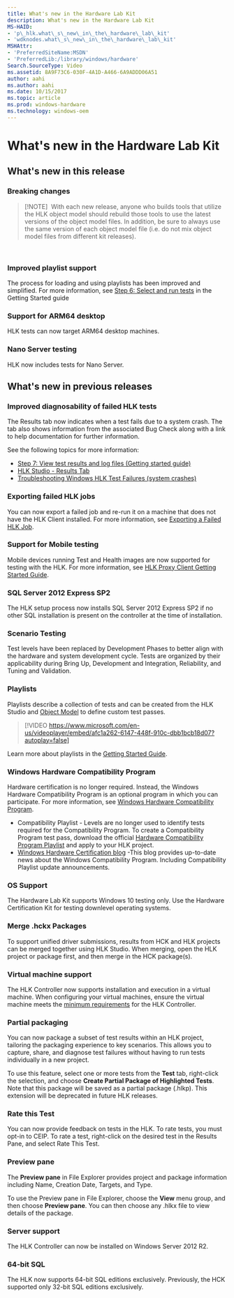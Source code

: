```yaml
---
title: What's new in the Hardware Lab Kit
description: What's new in the Hardware Lab Kit
MS-HAID:
- 'p\_hlk.what\_s\_new\_in\_the\_hardware\_lab\_kit'
- 'wdknodes.what\_s\_new\_in\_the\_hardware\_lab\_kit'
MSHAttr:
- 'PreferredSiteName:MSDN'
- 'PreferredLib:/library/windows/hardware'
Search.SourceType: Video
ms.assetid: 8A9F73C6-030F-4A1D-A466-6A9ADDD06A51
author: aahi
ms.author: aahi
ms.date: 10/15/2017
ms.topic: article
ms.prod: windows-hardware
ms.technology: windows-oem
---
```


# What's new in the Hardware Lab Kit


## <span id="What_s_new_in_this_release"></span><span id="what_s_new_in_this_release"></span><span id="WHAT_S_NEW_IN_THIS_RELEASE"></span>**What's new in this release**


### <span id="Breaking_changes"></span><span id="breaking_changes"></span><span id="BREAKING_CHANGES"></span>Breaking changes

>[!NOTE] 
>With each new release, anyone who builds tools that utilize the HLK object model should rebuild those tools to use the latest versions of the object model files. In addition, be sure to always use the same version of each object model file (i.e. do not mix object model files from different kit releases).

 

### <span id="Improved_playlist_support"></span><span id="improved_playlist_support"></span><span id="IMPROVED_PLAYLIST_SUPPORT"></span>Improved playlist support

The process for loading and using playlists has been improved and simplified. For more information, see [Step 6: Select and run tests](getstarted\step-6-select-and-run-tests.md) in the Getting Started guide

### <span id="Support_for_ARM64_desktop"></span><span id="support_for_arm64_desktop"></span><span id="SUPPORT_FOR_ARM64_DESKTOP"></span>Support for ARM64 desktop

HLK tests can now target ARM64 desktop machines.

### <span id="Nano_Server_testing"></span><span id="nano_server_testing"></span><span id="NANO_SERVER_TESTING"></span>Nano Server testing

HLK now includes tests for Nano Server.

## <span id="What_s_new_in_previous_releases"></span><span id="what_s_new_in_previous_releases"></span><span id="WHAT_S_NEW_IN_PREVIOUS_RELEASES"></span>**What's new in previous releases**


### <span id="Improved_diagnosability_of_failed_HLK_tests"></span><span id="improved_diagnosability_of_failed_hlk_tests"></span><span id="IMPROVED_DIAGNOSABILITY_OF_FAILED_HLK_TESTS"></span>Improved diagnosability of failed HLK tests

The Results tab now indicates when a test fails due to a system crash. The tab also shows information from the associated Bug Check along with a link to help documentation for further information.

See the following topics for more information:

-   [Step 7: View test results and log files (Getting started guide)](getstarted\step-7-view-test-results-and-log-files.md)
-   [HLK Studio - Results Tab](user\hlk-studio---results-tab.md)
-   [Troubleshooting Windows HLK Test Failures (system crashes)](user\troubleshooting-windows-hlk-test-failures.md#sysx)

### <span id="Exporting_failed_HLK_jobs"></span><span id="exporting_failed_hlk_jobs"></span><span id="EXPORTING_FAILED_HLK_JOBS"></span>Exporting failed HLK jobs

You can now export a failed job and re-run it on a machine that does not have the HLK Client installed. For more information, see [Exporting a Failed HLK Job](user\exporting-a-failed-hlk-job.md).

### <span id="Support_for_Mobile_testing"></span><span id="support_for_mobile_testing"></span><span id="SUPPORT_FOR_MOBILE_TESTING"></span>Support for Mobile testing

Mobile devices running Test and Health images are now supported for testing with the HLK. For more information, see [HLK Proxy Client Getting Started Guide](getstarted\hlk-proxy-client-getting-started-guide.md).

### <span id="SQL_Server_2012_Express_SP2"></span><span id="sql_server_2012_express_sp2"></span><span id="SQL_SERVER_2012_EXPRESS_SP2"></span>SQL Server 2012 Express SP2

The HLK setup process now installs SQL Server 2012 Express SP2 if no other SQL installation is present on the controller at the time of installation.

### <span id="Scenario_Testing"></span><span id="scenario_testing"></span><span id="SCENARIO_TESTING"></span>Scenario Testing

Test levels have been replaced by Development Phases to better align with the hardware and system development cycle. Tests are organized by their applicability during Bring Up, Development and Integration, Reliability, and Tuning and Validation.

### <span id="Playlists"></span><span id="playlists"></span><span id="PLAYLISTS"></span>Playlists

Playlists describe a collection of tests and can be created from the HLK Studio and [Object Model](API\microsoftwindowskitshardwareobjectmodel.md) to define custom test passes.

> [!VIDEO https://www.microsoft.com/en-us/videoplayer/embed/afc1a262-6147-448f-910c-dbb1bcb18d07?autoplay=false]

Learn more about playlists in the [Getting Started Guide](getstarted\step-6-select-and-run-tests.md).

### <span id="Windows_Hardware_Compatibility_Program"></span><span id="windows_hardware_compatibility_program"></span><span id="WINDOWS_HARDWARE_COMPATIBILITY_PROGRAM"></span>Windows Hardware Compatibility Program

Hardware certification is no longer required. Instead, the Windows Hardware Compatibility Program is an optional program in which you can participate. For more information, see [Windows Hardware Compatibility Program](https://docs.microsoft.com/en-us/windows-hardware/design/compatibility/).

-   Compatibility Playlist - Levels are no longer used to identify tests required for the Compatibility Program. To create a Compatibility Program test pass, download the official [Hardware Compatibility Program Playlist](https://sysdev.microsoft.com/en-US/Hardware/compatibilityplaylists/) and apply to your HLK project.
-   [Windows Hardware Certification blog](http://blogs.msdn.com/b/windows_hardware_certification) -This blog provides up-to-date news about the Windows Compatibility Program. Including Compatibility Playlist update announcements.

### <span id="OS_Support"></span><span id="os_support"></span><span id="OS_SUPPORT"></span>OS Support

The Hardware Lab Kit supports Windows 10 testing only. Use the Hardware Certification Kit for testing downlevel operating systems.

### <span id="Merge_.hckx_Packages"></span><span id="merge_.hckx_packages"></span><span id="MERGE_.HCKX_PACKAGES"></span>Merge .hckx Packages

To support unified driver submissions, results from HCK and HLK projects can be merged together using HLK Studio. When merging, open the HLK project or package first, and then merge in the HCK package(s).

### <span id="Virtual_machine_support"></span><span id="virtual_machine_support"></span><span id="VIRTUAL_MACHINE_SUPPORT"></span>Virtual machine support

The HLK Controller now supports installation and execution in a virtual machine. When configuring your virtual machines, ensure the virtual machine meets the [minimum requirements](getstarted\windows-hlk-prerequisites.md) for the HLK Controller.

### <span id="Partial_packaging"></span><span id="partial_packaging"></span><span id="PARTIAL_PACKAGING"></span>Partial packaging

You can now package a subset of test results within an HLK project, tailoring the packaging experience to key scenarios. This allows you to capture, share, and diagnose test failures without having to run tests individually in a new project.

To use this feature, select one or more tests from the **Test** tab, right-click the selection, and choose **Create Partial Package of Highlighted Tests**. Note that this package will be saved as a partial package (.hlkp). This extension will be deprecated in future HLK releases.

### <span id="Rate_this_Test"></span><span id="rate_this_test"></span><span id="RATE_THIS_TEST"></span>Rate this Test

You can now provide feedback on tests in the HLK. To rate tests, you must opt-in to CEIP. To rate a test, right-click on the desired test in the Results Pane, and select Rate This Test.

### <span id="Preview_pane"></span><span id="preview_pane"></span><span id="PREVIEW_PANE"></span>Preview pane

The **Preview pane** in File Explorer provides project and package information including Name, Creation Date, Targets, and Type.

To use the Preview pane in File Explorer, choose the **View** menu group, and then choose **Preview pane**. You can then choose any .hlkx file to view details of the package.

### <span id="Server_support"></span><span id="server_support"></span><span id="SERVER_SUPPORT"></span>Server support

The HLK Controller can now be installed on Windows Server 2012 R2.

### <span id="64-bit_SQL"></span><span id="64-bit_sql"></span><span id="64-BIT_SQL"></span>64-bit SQL

The HLK now supports 64-bit SQL editions exclusively. Previously, the HCK supported only 32-bit SQL editions exclusively.

 

 






